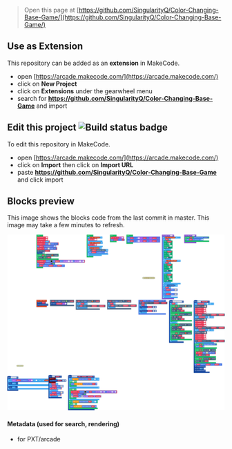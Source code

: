  


> Open this page at [https://github.com/SingularityQ/Color-Changing-Base-Game/](https://github.com/SingularityQ/Color-Changing-Base-Game/)

## Use as Extension

This repository can be added as an **extension** in MakeCode.

* open [https://arcade.makecode.com/](https://arcade.makecode.com/)
* click on **New Project**
* click on **Extensions** under the gearwheel menu
* search for **https://github.com/SingularityQ/Color-Changing-Base-Game** and import

## Edit this project ![Build status badge](https://github.com/SingularityQ/Color-Changing-Base-Game/workflows/MakeCode/badge.svg)

To edit this repository in MakeCode.

* open [https://arcade.makecode.com/](https://arcade.makecode.com/)
* click on **Import** then click on **Import URL**
* paste **https://github.com/SingularityQ/Color-Changing-Base-Game** and click import

## Blocks preview

This image shows the blocks code from the last commit in master.
This image may take a few minutes to refresh.

![A rendered view of the blocks](https://github.com/SingularityQ/Color-Changing-Base-Game/raw/master/.github/makecode/blocks.png)

#### Metadata (used for search, rendering)

* for PXT/arcade
<script src="https://makecode.com/gh-pages-embed.js"></script><script>makeCodeRender("{{ site.makecode.home_url }}", "{{ site.github.owner_name }}/{{ site.github.repository_name }}");</script>
